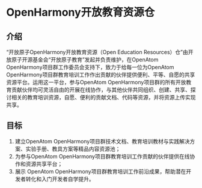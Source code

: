 # OpenHarmony开放教育资源仓

## 介绍

“开放原子OpenHarmony开放教育资源（Open Education Resources）仓”由开放原子开源基金会“开放原子教育”发起并负责维护，在OpenAtom OpenHarmony项目群工作委员会支持下，致力于给每一位为OpenAtom OpenHarmony项目群教育培训工作作出贡献的伙伴提供便利、平等、自愿的共享资源平台。运用这一平台，参与OpenAtom OpenHarmony项目群的所有开放教育贡献伙伴均可灵活自由的开展在线协作，与其他伙伴共同组织、创建、共享、探讨相关的教育培训资源，自愿、便利的贡献文档、代码等资源，并将资源上传实现共享。

## 目标

1. 建立OpenAtom OpenHarmony项目群技术文档、教育培训教材与实践解决方案、实验手册、教具方案等精品内容资源池；
2. 为参与OpenAtom OpenHarmony项目群教育培训工作贡献的伙伴提供在线协作和资源共享平台；
3. 展示 OpenAtom OpenHarmony项目群教育培训工作前沿成果，帮助潜在开发者转化和入门开发者自学提升。